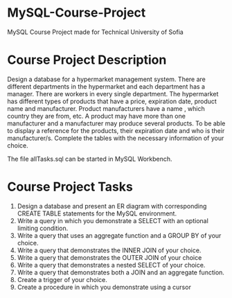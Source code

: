 # MySQL-Course-Project
MySQL Course Project made for Technical University of Sofia


# Course Project Description
Design a database for a hypermarket management system.
There are different departments in the hypermarket and each department has a manager. 
There are workers in every single department. 
The hypermarket has different types of products that have a price, expiration date, product name and manufacturer.
Product manufacturers have a name , which country they are from, etc.
A product may have more than one manufacturer and a manufacturer may produce several products. 
To be able to display a reference for the products, their expiration date and who is their manufacturer/s.
Complete the tables with the necessary information of your choice.


The file allTasks.sql can be started in MySQL Workbench.

# Course Project Tasks
1. Design a database and present an ER diagram with corresponding CREATE TABLE statements for the MySQL environment.
2. Write a query in which you demonstrate a SELECT with an optional limiting condition.
3. Write a query that uses an aggregate function and a GROUP BY of your choice.
4. Write a query that demonstrates the INNER JOIN of your choice.
5. Write a query that demonstrates the OUTER JOIN of your choice
6. Write a query that demonstrates a nested SELECT of your choice.
7. Write a query that demonstrates both a JOIN and an aggregate function.
8. Create a trigger of your choice.
9. Create a procedure in which you demonstrate using a cursor
